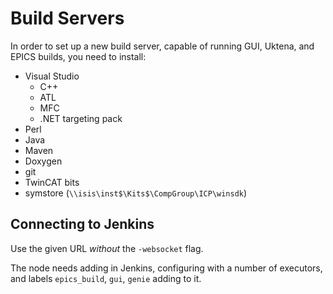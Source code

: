 # Build Servers

In order to set up a new build server, capable of running GUI, Uktena, and EPICS builds, you need to install:
- Visual Studio
  * C++
  * ATL
  * MFC
  * .NET targeting pack
- Perl
- Java
- Maven
- Doxygen
- git
- TwinCAT bits
- symstore (`\\isis\inst$\Kits$\CompGroup\ICP\winsdk`)

## Connecting to Jenkins

Use the given URL _without_ the `-websocket` flag.

The node needs adding in Jenkins, configuring with a number of executors, and labels `epics_build`, `gui`, `genie` adding to it.
